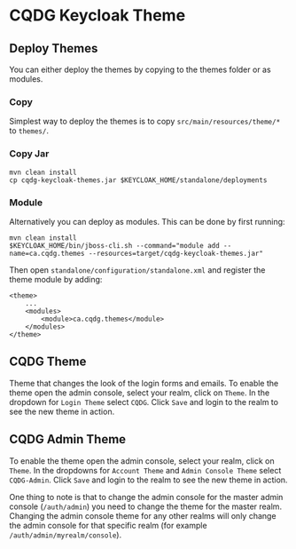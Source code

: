CQDG Keycloak Theme
==============

Deploy Themes
-------------

You can either deploy the themes by copying to the themes folder or as modules.

### Copy

Simplest way to deploy the themes is to copy `src/main/resources/theme/*` to `themes/`.

### Copy Jar

    mvn clean install
    cp cqdg-keycloak-themes.jar $KEYCLOAK_HOME/standalone/deployments


### Module

Alternatively you can deploy as modules. This can be done by first running:

    mvn clean install
    $KEYCLOAK_HOME/bin/jboss-cli.sh --command="module add --name=ca.cqdg.themes --resources=target/cqdg-keycloak-themes.jar"

Then open `standalone/configuration/standalone.xml` and register the theme module by adding:

    <theme>
        ...
        <modules>
            <module>ca.cqdg.themes</module>
        </modules>
    </theme>

CQDG Theme
-------------------

Theme that changes the look of the login forms and emails. To enable the theme open the admin console, select your realm, click on `Theme`. In the dropdown for `Login Theme` select `CQDG`. Click `Save` and login to the realm to see the new theme in action.


CQDG Admin Theme
-----------------

To enable the theme open the admin console, select your realm, click on `Theme`. In the dropdowns for `Account Theme` and `Admin Console Theme` select `CQDG-Admin`. Click `Save` and login to the realm to see the new theme in action.

One thing to note is that to change the admin console for the master admin console (`/auth/admin`) you need to change the theme for the master realm. Changing the admin console theme for any other realms will only change the admin console for that specific realm (for example `/auth/admin/myrealm/console`).